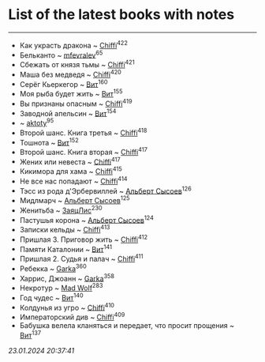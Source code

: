# List of the latest books with notes
---

* Как украсть дракона ~ [Chiffi](users/105/105831994080785626680-google)<sup>422</sup>
* Бельканто ~ [mfevralev](users/140/140966150-vkontakte)<sup>65</sup>
* Сбежать от князя тьмы ~ [Chiffi](users/105/105831994080785626680-google)<sup>421</sup>
* Маша без медведя ~ [Chiffi](users/105/105831994080785626680-google)<sup>420</sup>
* Серёг Кьеркегор ~ [Вит](users/300/300273923-vkontakte)<sup>160</sup>
* Моя рыба будет жить ~ [Вит](users/300/300273923-vkontakte)<sup>155</sup>
* Вы признаны опасным ~ [Chiffi](users/105/105831994080785626680-google)<sup>419</sup>
* Заводной апельсин ~ [Вит](users/300/300273923-vkontakte)<sup>154</sup>
*  ~ [aktoty](users/275/275766107-vkontakte)<sup>95</sup>
* Второй шанс. Книга третья ~ [Chiffi](users/105/105831994080785626680-google)<sup>418</sup>
* Тошнота ~ [Вит](users/300/300273923-vkontakte)<sup>152</sup>
* Второй шанс. Книга вторая ~ [Chiffi](users/105/105831994080785626680-google)<sup>417</sup>
* Жених или невеста ~ [Chiffi](users/105/105831994080785626680-google)<sup>417</sup>
* Кикимора для хама ~ [Chiffi](users/105/105831994080785626680-google)<sup>415</sup>
* Не все нас попадают ~ [Chiffi](users/105/105831994080785626680-google)<sup>414</sup>
* Тэсс из рода д'Эрбервиллей ~ [Альберт Сысоев](users/474/47446642-vkontakte)<sup>126</sup>
* Мидлмарч ~ [Альберт Сысоев](users/474/47446642-vkontakte)<sup>125</sup>
* Женитьба ~ [ЗаяцЛис](users/112/112388384595246311466-google)<sup>230</sup>
* Пастушья корона ~ [Альберт Сысоев](users/474/47446642-vkontakte)<sup>124</sup>
* Записки кельды ~ [Chiffi](users/105/105831994080785626680-google)<sup>413</sup>
* Пришлая 3. Приговор жить ~ [Chiffi](users/105/105831994080785626680-google)<sup>412</sup>
* Памяти Каталонии ~ [Вит](users/300/300273923-vkontakte)<sup>141</sup>
* Пришлая 2. Судья и палач ~ [Chiffi](users/105/105831994080785626680-google)<sup>411</sup>
* Ребекка ~ [Garka](users/115/115753719718250012620-google)<sup>360</sup>
* Харрис, Джоанн ~ [Garka](users/115/115753719718250012620-google)<sup>358</sup>
* Некротур ~ [Mad Wolf](users/947/94738840-vkontakte)<sup>283</sup>
* Год чудес ~ [Вит](users/300/300273923-vkontakte)<sup>140</sup>
* Колдунья из угро ~ [Chiffi](users/105/105831994080785626680-google)<sup>410</sup>
* Императорский див ~ [Chiffi](users/105/105831994080785626680-google)<sup>409</sup>
* Бабушка велела кланяться и передает, что просит прощения ~ [Вит](users/300/300273923-vkontakte)<sup>137</sup>


_23.01.2024 20:37:41_
